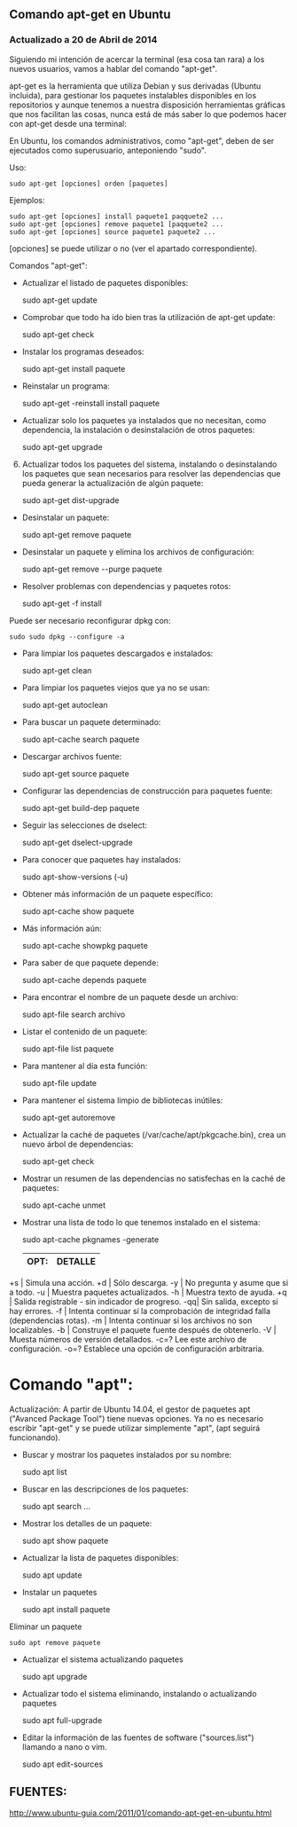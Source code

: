 

## Comando apt-get en Ubuntu

### Actualizado a 20 de Abril de 2014

Siguiendo mi intención de acercar la terminal (esa cosa tan rara) a los nuevos usuarios, vamos a hablar del comando "apt-get".

apt-get es la herramienta que utiliza Debian y sus derivadas (Ubuntu incluida), para gestionar los paquetes instalables disponibles en los repositorios y aunque tenemos a nuestra disposición herramientas gráficas que nos facilitan las cosas, nunca está de más saber lo que podemos hacer con apt-get desde una terminal:



En Ubuntu, los comandos administrativos, como "apt-get", deben de ser ejecutados como superusuario, anteponiendo "sudo".


Uso:

    sudo apt-get [opciones] orden [paquetes]

Ejemplos:

    sudo apt-get [opciones] install paquete1 paqquete2 ...
    sudo apt-get [opciones] remove paquete1 [paqquete2 ...
    sudo apt-get [opciones] source paquete1 paquete2 ...

[opciones] se puede utilizar o no (ver el apartado correspondiente).


Comandos "apt-get":

* Actualizar el listado de paquetes disponibles:


	sudo apt-get update


* Comprobar que todo ha ido bien tras la utilización de apt-get update:


	sudo apt-get check

* Instalar los programas deseados:


	sudo apt-get install paquete


* Reinstalar un programa:


	sudo apt-get -reinstall install paquete
    
* Actualizar solo los paquetes ya instalados que no necesitan, como dependencia, la instalación o desinstalación de otros paquetes:


	sudo apt-get upgrade

6. Actualizar todos los paquetes del sistema, instalando o desinstalando los paquetes que sean necesarios para resolver las dependencias que pueda generar la actualización de algún paquete:


	sudo apt-get dist-upgrade



* Desinstalar un paquete:


	sudo apt-get remove paquete


* Desinstalar un paquete y elimina los archivos de configuración:


	sudo apt-get remove --purge paquete
    

* Resolver problemas con dependencias y paquetes rotos:


	sudo apt-get -f install


Puede ser necesario reconfigurar dpkg con:


	sudo sudo dpkg --configure -a


* Para limpiar los paquetes descargados e instalados:


	sudo apt-get clean


* Para limpiar los paquetes viejos que ya no se usan:


	sudo apt-get autoclean


* Para buscar un paquete determinado:


	sudo apt-cache search paquete


* Descargar archivos fuente:


	sudo apt-get source paquete


* Configurar las dependencias de construcción para paquetes fuente:


	sudo apt-get build-dep paquete


* Seguir las selecciones de dselect:


	sudo apt-get dselect-upgrade


* Para conocer que paquetes hay instalados:


	sudo apt-show-versions (-u)


* Obtener más información de un paquete específico:


	sudo apt-cache show paquete


* Más información aún:


	sudo apt-cache showpkg paquete


* Para saber de que paquete depende:


	sudo apt-cache depends paquete

* Para encontrar el nombre de un paquete desde un archivo:


	sudo apt-file search archivo


* Listar el contenido de un paquete:


	sudo apt-file list paquete


* Para mantener al día esta función:


	sudo apt-file update


* Para mantener el sistema limpio de bibliotecas inútiles:


	sudo apt-get autoremove


* Actualizar la caché de paquetes (/var/cache/apt/pkgcache.bin), crea un nuevo árbol de dependencias:


	sudo apt-get check


* Mostrar un resumen de las dependencias no satisfechas en la caché de paquetes:


	sudo apt-cache unmet


* Mostrar una lista de todo lo que tenemos instalado en el sistema:


	sudo apt-cache pkgnames -generate

  
  OPT:| DETALLE
  -------- | --------
 +s | Simula una acción.
 +d | Sólo descarga.
 -y | No pregunta y asume que si a todo.
 -u | Muestra paquetes actualizados.
 -h | Muestra texto de ayuda.
 +q | Salida registrable - sin indicador de progreso.
 -qq| Sin salida, excepto si hay errores.
 -f | Intenta continuar sí la comprobación de integridad falla (dependencias rotas).
 -m | Intenta continuar si los archivos no son localizables.
 -b | Construye el paquete fuente después de obtenerlo.
 -V | Muesta números de versión detallados.
 -c=? Lee este archivo de configuración.
 -o=? Establece una opción de configuración arbitraria.


# Comando "apt":

Actualización: A partir de Ubuntu 14.04, el gestor de paquetes apt ("Avanced Package Tool") tiene nuevas opciones. Ya no es necesario escribir "apt-get" y se puede utilizar simplemente "apt", (apt seguirá funcionando).


* Buscar y mostrar los paquetes instalados por su nombre:


	sudo apt list

* Buscar en las descripciones de los paquetes:

	
    sudo apt search ...

* Mostrar los detalles de un paquete:


	sudo apt show paquete

* Actualizar la lista de paquetes disponibles:


	sudo apt update

* Instalar un paquetes


    sudo apt install paquete

Eliminar un paquete

	sudo apt remove paquete

* Actualizar el sistema actualizando paquetes


	sudo apt upgrade

* Actualizar todo el sistema eliminando, instalando o actualizando paquetes


	sudo apt full-upgrade

* Editar la información de las fuentes de software ("sources.list") llamando a nano o vim.


	sudo apt edit-sources




## FUENTES:

<http://www.ubuntu-guia.com/2011/01/comando-apt-get-en-ubuntu.html>